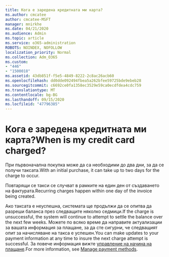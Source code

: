 ```yaml
---
title: Кога е заредена кредитната ми карта?
ms.author: cmcatee
author: cmcatee-MSFT
manager: mnirkhe
ms.date: 04/21/2020
ms.audience: Admin
ms.topic: article
ms.service: o365-administration
ROBOTS: NOINDEX, NOFOLLOW
localization_priority: Normal
ms.collection: Adm_O365
ms.custom:
- "446"
- "1500018"
ms.assetid: 43db851f-f5e5-4849-8222-2c8ac26acb60
ms.openlocfilehash: dd0dde092494fbea5a262bfee59725bde9ebeb28
ms.sourcegitcommit: c6692ce0fa1358ec3529e59ca0ecdfdea4cdc759
ms.translationtype: MT
ms.contentlocale: bg-BG
ms.lasthandoff: 09/15/2020
ms.locfileid: "47796385"
---
```

# <a name="when-is-my-credit-card-charged"></a><span data-ttu-id="935d3-102">Кога е заредена кредитната ми карта?</span><span class="sxs-lookup"><span data-stu-id="935d3-102">When is my credit card charged?</span></span>

<span data-ttu-id="935d3-103">При първоначална покупка може да са необходими до два дни, за да се получи таксата.</span><span class="sxs-lookup"><span data-stu-id="935d3-103">With an initial purchase, it can take up to two days for the charge to occur.</span></span>
  
<span data-ttu-id="935d3-104">Повтарящи се такси се случват в рамките на един ден от създаването на фактурата.</span><span class="sxs-lookup"><span data-stu-id="935d3-104">Recurring charges happen within one day of the invoice being created.</span></span>
  
<span data-ttu-id="935d3-105">Ако таксата е неуспешна, системата ще продължи да се опитва да разреши баланса през следващите няколко седмици.</span><span class="sxs-lookup"><span data-stu-id="935d3-105">If the charge is unsuccessful, the system will continue to attempt to settle the balance over the next few weeks.</span></span> <span data-ttu-id="935d3-106">Можете по всяко време да направите актуализации за вашата информация за плащане, за да сте сигурни, че следващият опит за начисляване на такса е успешен.</span><span class="sxs-lookup"><span data-stu-id="935d3-106">You can make updates to your payment information at any time to insure the next charge attempt is successful.</span></span> <span data-ttu-id="935d3-107">За повече информация вижте [управление на начина на плащане](https://docs.microsoft.com/microsoft-365/commerce/billing-and-payments/manage-payment-methods).</span><span class="sxs-lookup"><span data-stu-id="935d3-107">For more information, see [Manage payment methods](https://docs.microsoft.com/microsoft-365/commerce/billing-and-payments/manage-payment-methods).</span></span>